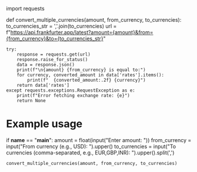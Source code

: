 import requests

def convert_multiple_currencies(amount, from_currency, to_currencies):
    to_currencies_str = ','.join(to_currencies)
    url = f"https://api.frankfurter.app/latest?amount={amount}&from={from_currency}&to={to_currencies_str}"

    try:
        response = requests.get(url)
        response.raise_for_status()
        data = response.json()
        print(f"\n{amount} {from_currency} is equal to:")
        for currency, converted_amount in data['rates'].items():
            print(f"  {converted_amount:.2f} {currency}")
        return data['rates']
    except requests.exceptions.RequestException as e:
        print(f"Error fetching exchange rate: {e}")
        return None

# Example usage
if __name__ == "__main__":
    amount = float(input("Enter amount: "))
    from_currency = input("From currency (e.g., USD): ").upper()
    to_currencies = input("To currencies (comma-separated, e.g., EUR,GBP,INR): ").upper().split(',')

    convert_multiple_currencies(amount, from_currency, to_currencies)

